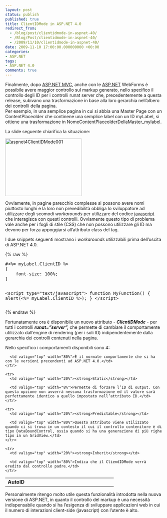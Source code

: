```yaml
---
layout: post
status: publish
published: true
title: ClientIDMode in ASP.NET 4.0
redirect_from: 
  - /blog/post/clientidmode-in-aspnet-40/
  - /Blog/Post/clientidmode-in-aspnet-40/
  - /2009/11/10/clientidmode-in-aspnet-40/
date: 2009-11-10 17:00:00.000000000 +00:00
categories:
- ASP.NET
tags:
- ASP.NET 4.0
comments: true
---
```

<p>Finalmente, dopo <a title="ASP.NET" href="http://imperugo.tostring.it/categories/archive/ASP.NET" target="_blank"></a><a title="ASP.NET MVC" href="http://imperugo.tostring.it/Categories/Archive/MVC" target="_blank">ASP.NET MVC</a>,</a> anche con le <a title="ASP.NET" href="http://imperugo.tostring.it/categories/archive/ASP.NET" target="_blank">ASP.NET</a> WebForms è possibile avere maggior controllo sul markup generato, nello specifico il controllo degli ID per i controlli runat server che, precedentemente a questa release, subivano una trasformazione in base alla loro gerarchia nell’albero dei controlli della pagina.     <br />Per esempio, in una semplice pagina in cui si abbia una Master Page con un ContentPlaceolder che continene una semplice label con un ID myLabel, si ottiene una trasformazione in NomeContentPlaceolderDellaMaster_mylabel.</p>  <p>La slide seguente chiarifica la situazione:</p>  <p><a href="http://imperugo.tostring.it/Content/Uploaded/image/aspnet4ClientIDMode001.jpg" rel="shadowbox"><img style="border-bottom: 0px; border-left: 0px; display: inline; border-top: 0px; border-right: 0px" title="aspnet4ClientIDMode001" border="0" alt="aspnet4ClientIDMode001" src="http://imperugo.tostring.it/Content/Uploaded/image/aspnet4ClientIDMode001_thumb.jpg" width="244" height="184" /></a> </p>  <p>Ovviamente, in pagine parecchio complesse si possono avere nomi piuttosto lunghi e la loro non prevedibilità obbliga lo sviluppatore ad utilizzare degli scomodi <em>workarounds</em> per utilizzare del codice <a href="http://en.wikipedia.org/wiki/Javascript_" rel="nofollow" target="_blank">javascript</a> che interagisca con questi controlli. Ovviamente questo tipo di problema vale anche per i fogli di stile (CSS) che non possono utilizzare gli ID ma devono per forza appoggiarsi all’attributo class del tag.</p>  <p>I due snippets seguenti mostrano i <em>workarounds</em> utilizzabili prima dell’uscita di ASP.NET 4.0.</p>  {% raw %}<pre class="brush: xml; ruler: true;">#&lt;%= myLabel.ClientID %&gt;
{
    font-size: 100%;
}

&lt;script type=&quot;text/javascript&quot;&gt;
    function MyFunction()
    {
        alert(&lt;%= myLabel.ClientID %&gt;);
    }
&lt;/script&gt;</pre>{% endraw %}

<p>Fortunatamente ora è disponibile un nuovo attributo - <strong><em>ClientIDMode</em></strong> - per tutti i controlli <strong><em>runat=”server”,</em></strong> che permette di cambiare il comportamente utilizzato dall’engine di rendering (per i soli ID) indipendentemente dalla gerarchia dei controlli contenuti nella pagina.</p>

<p>Nello specifico i comportamenti disponibili sono 4:</p>

<table border="0" cellspacing="0" cellpadding="0" width="100%"><tbody>
    <tr>
      <td valign="top" width="20%"><strong>AutoID</strong></td>

      <td valign="top" width="80%">È il normale comportamente che si ha con le versioni precendenti ad ASP.NET 4.0.</td>
    </tr>

    <tr>
      <td valign="top" width="20%"><strong>Static</strong></td>

      <td valign="top" width="8%">Permette di forzare l’ID di output. Con questa opzione non avverrà nessuna trasformazione ed il valore sarà perfettamente identico a quello impostato nell’attributo ID.</td>
    </tr>

    <tr>
      <td valign="top" width="20%"><strong>Predictable</strong></td>

      <td valign="top" width="80%">Questo attributo viene utilizzato quando ci si trova in un contesto il cui il controllo contenitore è di tipo DataBoundControl, ossia quando si ha una generazione di più righe tipo in un GridView.</td>
    </tr>

    <tr>
      <td valign="top" width="20%"><strong>Inherit</strong></td>

      <td valign="top" width="80%">Indica che il CliendIDMode verrà eredito dal controllo padre.</td>
    </tr>
  </tbody></table>

<p>Personalmente ritengo molto utile questa funzionalità introdotta nella nuova versione di ASP.NET, in quanto il controllo del markup è una necessità indispensabile quando si ha l’esigenza di sviluppare applicazioni web in cui il numero di interazioni client-side (javascript) con l’utente è alto.</p>
